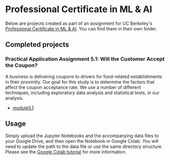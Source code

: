 # Professional Certificate in ML & AI

Below are projects created as part of an assignment for UC Berkeley's [Professional Certificate in ML &amp; AI](https://em-executive.berkeley.edu/professional-certificate-machine-learning-artificial-intelligence?advocate_program=01t2s000000ZqNbAAK&advocate_source=dashboard&coupon=IXFD6%3A11-8KE65G8&utm_campaign=incentivized_referrals&utm_content=SO+-+Berkeley+Professional+Certificate+in+ML+%26+AI&utm_medium=personal_url&utm_placement=dashboard&utm_source=referral&utm_term=U4i1l80W3GTaStzCNlN16AsmRVmMs3322wkrdiFJJXDjWY2Kl%2FSmYByqk28Z1wpPBt57rCVH9fEKu%2Bj%2B%2B2MnNXlRmW48YqIE%2Ff68xD%2BvB2eWYj%2BrPjaTIMN4--cMEm5pJ85sMlQO6a--ybrOaW%2FFOItWpgIey12Duw%3D%3D#referrals-email-capture-modal). You can find them in their own folder.

## Completed projects

### Practical Application Assignment 5.1: Will the Customer Accept the Coupon?

A business is delivering coupons to drivers for food-related establishments in their proximity. Our goal for this study is to determine the factors that affect the coupon acceptance rate. We use a number of different techniques, including exploratory data analysis and statistical tests, in our analysis.

* [module5.1](module5.1)

## Usage

Simply upload the Jupyter Notebooks and the accompanying data files to your Google Drive, and then open the Notebook in Google Colab. You will need to update the path to the data file or use the same directory structure. Please see the [Google Colab tutorial](https://colab.research.google.com/drive/16pBJQePbqkz3QFV54L4NIkOn1kwpuRrj) for more information.